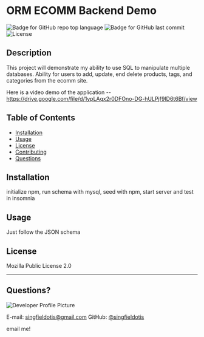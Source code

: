 # ORM ECOMM Backend Demo
  ![Badge for GitHub repo top language](https://img.shields.io/github/languages/top/singfieldotis/ORM-backend?style=flat&logo=appveyor) ![Badge for GitHub last commit](https://img.shields.io/github/last-commit/singfieldotis/ORM-backend?style=flat&logo=appveyor) ![License](https://img.shields.io/github/license/singfieldotis/ORM-backend?style=flat&logo=appveyor)
  
  
  ## Description 
  
  This project will demonstrate my ability to use SQL to manipulate multiple databases. Ability for users to add, update, end delete products, tags, and categories from the ecomm site. 

  Here is a video demo of the application -- https://drive.google.com/file/d/1ypLAqx2r0DFOno-DG-hULPjf9ID6t6Bf/view
  ## Table of Contents
  * [Installation](#installation)
  * [Usage](#usage)
  * [License](#license)
  * [Contributing](#contributing)
  * [Questions](#questions)
   
  
  ## Installation
  
  initialize npm, run schema with mysql, seed with npm, start server and test in insomnia
  
  ## Usage 
  
  
  Just follow the JSON schema
  
  ## License
  
  Mozilla Public License 2.0
  
  ---
  
  ## Questions?
  
  ![Developer Profile Picture](https://avatars.githubusercontent.com/u/8413917?v=4) 
  
  E-mail: singfieldotis@gmail.com
  GitHub: [@singfieldotis](https://api.github.com/users/singfieldotis)

  email me!
  